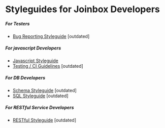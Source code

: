 # Styleguides for Joinbox Developers

##### For Testers

- [Bug Reporting Styleguide](/bugtracker) [outdated]


##### For javascript Developers

- [Javascript Styleguide](/styleguide/javascript.md)
- [Testing / CI Guidelines](/styleguide/ci.md) [outdated]


##### For DB Developers

- [Schema Styleguide](/styleguide/sql-schema.md) [outdated]
- [SQL Styleguide](/styleguide/sql.md) [outdated]


##### For RESTful Service Developers

- [RESTful Styleguide](/styleguide/RESTful.md) [outdated]



